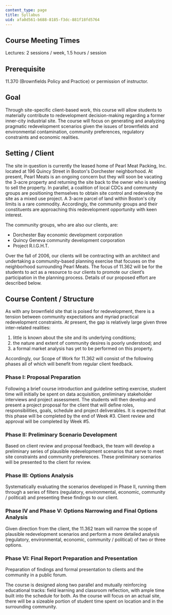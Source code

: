 ```yaml
---
content_type: page
title: Syllabus
uid: afa0d561-b688-8185-f3dc-881f18fd5764
---
```


Course Meeting Times
--------------------

Lectures: 2 sessions / week, 1.5 hours / session

Prerequisite
------------

11.370 (Brownfields Policy and Practice) or permission of instructor.

Goal
----

Through site-specific client-based work, this course will allow students to materially contribute to redevelopment decision-making regarding a former inner-city industrial site. The course will focus on generating and analyzing pragmatic redevelopment scenarios given the issues of brownfields and environmental contamination, community preferences, regulatory constraints and economic realities.

Setting / Client
----------------

The site in question is currently the leased home of Pearl Meat Packing, Inc. located at 196 Quincy Street in Boston's Dorchester neighborhood. At present, Pearl Meats is an ongoing concern but they will soon be vacating the 3-acre property and returning the site back to the owner who is seeking to sell the property. In parallel, a coalition of local CDCs and community groups are positioning themselves to obtain site control and redevelop the site as a mixed use project. A 3-acre parcel of land within Boston's city limits is a rare commodity. Accordingly, the community groups and their constituents are approaching this redevelopment opportunity with keen interest.

The community groups, who are also our clients, are:

*   Dorchester Bay economic development corporation
*   Quincy Geneva community development corporation
*   Project R.I.G.H.T.

Over the fall of 2006, our clients will be contracting with an architect and undertaking a community-based planning exercise that focuses on the neighborhood surrounding Pearl Meats. The focus of 11.362 will be for the students to act as a resource to our clients to promote our client’s participation in the planning process. Details of our proposed effort are described below.

Course Content / Structure
--------------------------

As with any brownfield site that is poised for redevelopment, there is a tension between community expectations and myriad practical redevelopment constraints. At present, the gap is relatively large given three inter-related realities:

1.  little is known about the site and its underlying conditions;
2.  the nature and extent of community desires is poorly understood; and
3.  a formal market analysis has yet to be performed on this property.

Accordingly, our Scope of Work for 11.362 will consist of the following phases all of which will benefit from regular client feedback.

### Phase I: Proposal Preparation

Following a brief course introduction and guideline setting exercise, student time will initially be spent on data acquisition, preliminary stakeholder interviews and project assessment. The students will then develop and present a project proposal for the client that will define roles, responsibilities, goals, schedule and project deliverables. It is expected that this phase will be completed by the end of Week #3. Client review and approval will be completed by Week #5.

### Phase II: Preliminary Scenario Development

Based on client review and proposal feedback, the team will develop a preliminary series of plausible redevelopment scenarios that serve to meet site constraints and community preferences. These preliminary scenarios will be presented to the client for review.

### Phase III: Options Analysis

Systematically evaluating the scenarios developed in Phase II, running them through a series of filters (regulatory, environmental, economic, community / political) and presenting these findings to our client.

### Phase IV and Phase V: Options Narrowing and Final Options Analysis

Given direction from the client, the 11.362 team will narrow the scope of plausible redevelopment scenarios and perform a more detailed analysis (regulatory, environmental, economic, community / political) of two or three options.

### Phase VI: Final Report Preparation and Presentation

Preparation of findings and formal presentation to clients and the community in a public forum.

The course is designed along two parallel and mutually reinforcing educational tracks: field learning and classroom reflection, with ample time built into the schedule for both. As the course will focus on an actual site, there will be a sizeable portion of student time spent on location and in the surrounding community.